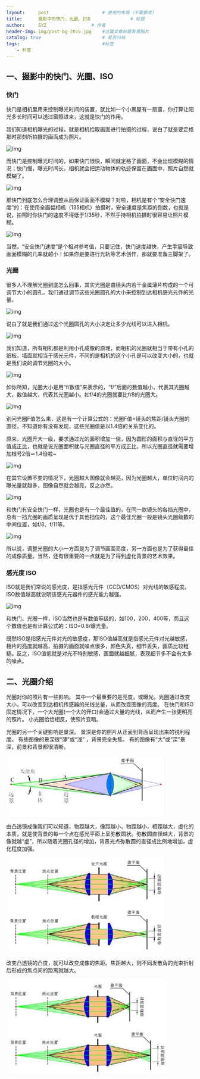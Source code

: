 ```yaml
---
layout:     post   				    # 使用的布局（不需要改）
title:      摄影中的快门、光圈、ISO 				# 标题 
author:     SYZ					# 作者
header-img: img/post-bg-2015.jpg 	#这篇文章标题背景图片
catalog: true 						# 是否归档
tags:								#标签
    - 科普
---
```


##  一、摄影中的快门、光圈、ISO
### 快门

快门是相机里用来控制曝光时间的装置，就比如一个小黑屋有一扇窗，你打算让阳光多长时间可以透过窗照进来，这就是快门的作用。

我们知道相机曝光的过程，就是相机拾取画面进行拍摄的过程，说白了就是要定格那时那刻所拍摄的画面成为照片。

  ![img](https://pic2.zhimg.com/80/v2-85d1b28e0b8ff9204d4287b480542e0d_720w.jpg)

  而快门是控制曝光时间的，如果快门很快，瞬间就定格了画面，不会出现模糊的情况；快门慢，曝光时间长，相机就会把运动物体的轨迹保留在画面中，照片自然就模糊了。

  ![img](https://pic4.zhimg.com/80/v2-55875d135348738f85684875af87db93_720w.jpg)

  那快门到底怎么合理调整从而保证画面不模糊？对啦，相机是有个“安全快门速度”的：在使用全画幅相机（135相机）拍摄时，安全速度是焦距的倒数，也就是说，拍照时你快门的速度不得低于1/35秒，不然手持相机拍摄时很容易让照片模糊。

  ![img](https://pic2.zhimg.com/80/v2-93a1cf627615963429cd03ab903a7839_720w.jpg)

  当然，“安全快门速度”是个相对参考值，只要记住，快门速度越快，产生手震导致画面模糊的几率就越小！如果你是要进行光轨等艺术创作，那就要准备三脚架了。

### 光圈

很多人不理解光圈到底怎么回事，其实光圈是由镜头内若干金属薄片构成的一个可调节大小的圆孔，我们通过调节这些光圈圆孔的大小来控制到达相机感光元件的光量。

  ![img](https://pic2.zhimg.com/v2-1542b31626692803450f4f24fdd80f55_b.jpg)

说白了就是我们通过这个光圈圆孔的大小决定让多少光线可以进入相机。

  ![img](https://pic1.zhimg.com/80/v2-7c61d71135ed9683a489042821aed368_720w.jpg)

我们知道，所有相机都是利用小孔成像的原理，而相机的光圈就相当于带有小孔的纸板，墙面就相当于感光元件，不同的是相机的这个小孔是可以改变大小的，也就是我们说的调节光圈的大小。

  ![img](https://pic1.zhimg.com/80/v2-0669a5995fcf6f20432f539ac9f88f60_720w.jpg)

如你所知，光圈大小是用“f/数值”来表示的，“f/”后面的数值越小，代表其光圈越大，数值越大，代表其光圈越小。如f/4的光圈就要比f/8的光圈大。

  ![img](https://pic4.zhimg.com/80/v2-76e9c533c3db5e67420bda9f8e8f4023_720w.jpg)

别问光圈F值怎么来，这是有一个计算公式的：光圈F值=镜头的焦距/镜头光圈的直径，不知道你有没有发现，这些光圈值是以1.4倍的关系变化的。

原来，光圈开大一级，要求通过光的面积增加一倍，因为圆形的面积与直径的平方值成正比，也就是说光圈面积就与光圈直径的平方成正比，所以光圈直径就需要增加根号2倍＝1.4倍啦~

  ![img](https://pic2.zhimg.com/80/v2-4ec8933a456b62a8d8121b7d188e1b09_720w.jpg)

在其它设置不变的情况下，光圈越大图像就会越亮，因为光圈越大，单位时间内的曝光量就越多，图像自然就会越亮，反之亦然。

  ![img](https://pic2.zhimg.com/80/v2-790741c732566e78f125b65a38a2b985_720w.jpg)

和快门有安全快门一样，光圈也是有一个最佳值的，在同一款镜头的各挡光圈中，总有一挡光圈的画质呈现是优于其他挡位的，这个最佳光圈一般是镜头光圈级数的中间位置，如f/8、f/11等。

  ![img](https://pic4.zhimg.com/v2-75873b7ec8383ae8e0877b0b228a4d67_b.jpg)

 所以说，调整光圈的大小一方面是为了调节画面亮度，另一方面也是为了获得最佳的成像质量。当然，还有很重要的一点就是为了得到虚化背景的艺术效果。

### 感光度 ISO

ISO就是我们常说的感光度，是指感光元件（CCD/CMOS）对光线的敏感程度。ISO数值越高就说明该感光元器件的感光能力越强。

![img](https://pic3.zhimg.com/80/v2-de28f1335eba9250096446769b37c2ba_720w.jpg)

和快门、光圈一样，ISO当然也是有数值等级的，如100，200，400等，而且这个数值也是有计算公式的：ISO=0.8/曝光量。

既然ISO是指感光元件对光的敏感度，那ISO值越高就是指感光元件对光越敏感，相片的亮度就越高，拍摄的画面就噪点很多，颜色失真，细节丢失，画质比较粗糙。反之，ISO值低就是对光不特别敏感，画面就越细腻，表现细节多不会有太多的噪点。

## 二、光圈介绍

光圈对你的照片有一些影响。 其中一个最重要的是亮度，或曝光。光圈通过改变大小，可以改变到达相机传感器的光线总量，从而改变图像的亮度。 在快门和ISO固定情况下，一个大光圈(一个大的开口)会通过大量的光线，从而产生一张更明亮的照片。 小光圈恰恰相反，使照片变暗。

光圈的另一个关键影响是景深。 景深是你的照片从正面到背面呈现出来的锐利程度。 有些图像的景深很“薄”或“浅” ，背景完全失焦。 有的图像有“大”或“深”景深，前景和背景都很清晰。

<img src="../img/1.png" style="zoom:60%;" />

由凸透镜成像我们可以知道，物距越大，像距越小，物距越小，相距越大，虚化的本质，就是使背景的每一个点在感光平面上呈弥散圆状。弥散圆直径越大，背景的像就越“虚”，所以随着光圈孔径的增加，背景光点弥散圆的直径成比例地增加，虚化程度加强。

<img src="../img/2.png" style="zoom:60%;" />

改变凸透镜的凸度，就可以改变成像的焦距。焦距越大，则不同发散角的光束折射后形成的焦点间的距离就越大。

<img src="../img/3.png" style="zoom:60%;" />



  

  